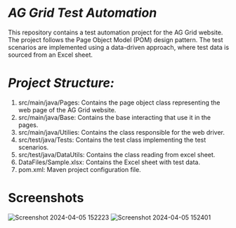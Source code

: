 # *AG Grid Test Automation*

This repository contains a test automation project for the AG Grid website.
The project follows the Page Object Model (POM) design pattern.
The test scenarios are implemented using a data-driven approach, where test data is sourced from an Excel sheet.

# *Project Structure:*

1. src/main/java/Pages: Contains the page object class representing the web page of the AG Grid website.
2. src/main/java/Base: Contains the base interacting that use it in the pages.
3. src/main/java/Utilies: Contains the class responsible for the web driver.
4. src/test/java/Tests: Contains the test class implementing the test scenarios.
5. src/test/java/DataUtils: Contains the class reading from excel sheet.
6. DataFiles/Sample.xlsx: Contains the Excel sheet with test data.
7. pom.xml: Maven project configuration file.

# Screenshots

![Screenshot 2024-04-05 152223](https://github.com/Mahmoud-Zaki/AG-GridTask/assets/60368259/edc8ae49-9969-41b2-b7b7-d6dff2b25450)
![Screenshot 2024-04-05 152401](https://github.com/Mahmoud-Zaki/AG-GridTask/assets/60368259/fd95b11d-b505-4da0-a1ff-cc1a53330b43)

